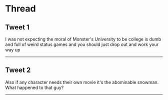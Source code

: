 # Thread

## Tweet 1

I was not expecting the moral of Monster's University to be college is dumb and full of weird status games and you should just drop out and work your way up

---

## Tweet 2

Also if any character needs their own movie it's the abominable snowman. What happened to that guy?

---

